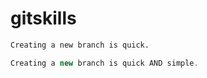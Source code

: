 # gitskills

```tex
Creating a new branch is quick.
```

```js
Creating a new branch is quick AND simple.
```